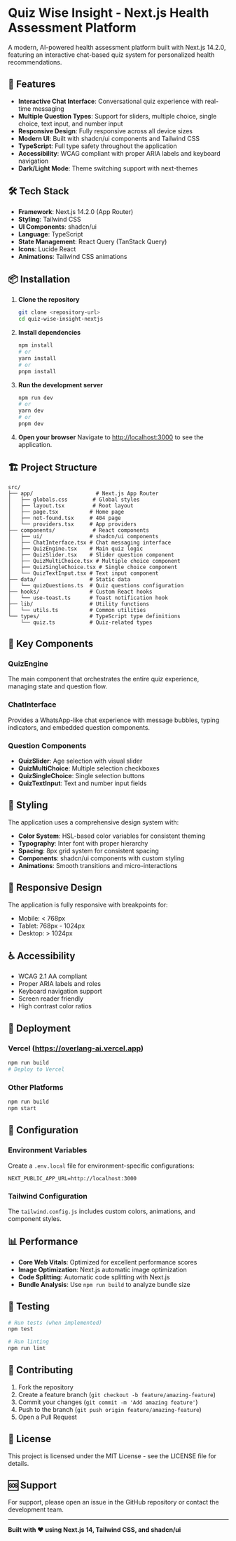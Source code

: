 # Quiz Wise Insight - Next.js Health Assessment Platform

A modern, AI-powered health assessment platform built with Next.js 14.2.0, featuring an interactive chat-based quiz system for personalized health recommendations.

## 🚀 Features

- **Interactive Chat Interface**: Conversational quiz experience with real-time messaging
- **Multiple Question Types**: Support for sliders, multiple choice, single choice, text input, and number input
- **Responsive Design**: Fully responsive across all device sizes
- **Modern UI**: Built with shadcn/ui components and Tailwind CSS
- **TypeScript**: Full type safety throughout the application
- **Accessibility**: WCAG compliant with proper ARIA labels and keyboard navigation
- **Dark/Light Mode**: Theme switching support with next-themes

## 🛠 Tech Stack

- **Framework**: Next.js 14.2.0 (App Router)
- **Styling**: Tailwind CSS
- **UI Components**: shadcn/ui
- **Language**: TypeScript
- **State Management**: React Query (TanStack Query)
- **Icons**: Lucide React
- **Animations**: Tailwind CSS animations

## 📦 Installation

1. **Clone the repository**
   ```bash
   git clone <repository-url>
   cd quiz-wise-insight-nextjs
   ```

2. **Install dependencies**
   ```bash
   npm install
   # or
   yarn install
   # or
   pnpm install
   ```

3. **Run the development server**
   ```bash
   npm run dev
   # or
   yarn dev
   # or
   pnpm dev
   ```

4. **Open your browser**
   Navigate to [http://localhost:3000](http://localhost:3000) to see the application.

## 🏗 Project Structure

```
src/
├── app/                    # Next.js App Router
│   ├── globals.css        # Global styles
│   ├── layout.tsx         # Root layout
│   ├── page.tsx          # Home page
│   ├── not-found.tsx     # 404 page
│   └── providers.tsx     # App providers
├── components/            # React components
│   ├── ui/               # shadcn/ui components
│   ├── ChatInterface.tsx # Chat messaging interface
│   ├── QuizEngine.tsx    # Main quiz logic
│   ├── QuizSlider.tsx    # Slider question component
│   ├── QuizMultiChoice.tsx # Multiple choice component
│   ├── QuizSingleChoice.tsx # Single choice component
│   └── QuizTextInput.tsx # Text input component
├── data/                 # Static data
│   └── quizQuestions.ts  # Quiz questions configuration
├── hooks/                # Custom React hooks
│   └── use-toast.ts      # Toast notification hook
├── lib/                  # Utility functions
│   └── utils.ts          # Common utilities
└── types/                # TypeScript type definitions
    └── quiz.ts           # Quiz-related types
```

## 🎯 Key Components

### QuizEngine
The main component that orchestrates the entire quiz experience, managing state and question flow.

### ChatInterface
Provides a WhatsApp-like chat experience with message bubbles, typing indicators, and embedded question components.

### Question Components
- **QuizSlider**: Age selection with visual slider
- **QuizMultiChoice**: Multiple selection checkboxes
- **QuizSingleChoice**: Single selection buttons
- **QuizTextInput**: Text and number input fields

## 🎨 Styling

The application uses a comprehensive design system with:
- **Color System**: HSL-based color variables for consistent theming
- **Typography**: Inter font with proper hierarchy
- **Spacing**: 8px grid system for consistent spacing
- **Components**: shadcn/ui components with custom styling
- **Animations**: Smooth transitions and micro-interactions

## 📱 Responsive Design

The application is fully responsive with breakpoints for:
- Mobile: < 768px
- Tablet: 768px - 1024px
- Desktop: > 1024px

## ♿ Accessibility

- WCAG 2.1 AA compliant
- Proper ARIA labels and roles
- Keyboard navigation support
- Screen reader friendly
- High contrast color ratios

## 🚀 Deployment

### Vercel     (https://overlang-ai.vercel.app)
```bash
npm run build
# Deploy to Vercel
```

### Other Platforms
```bash
npm run build
npm start
```

## 🔧 Configuration

### Environment Variables
Create a `.env.local` file for environment-specific configurations:
```env
NEXT_PUBLIC_APP_URL=http://localhost:3000
```

### Tailwind Configuration
The `tailwind.config.js` includes custom colors, animations, and component styles.

## 📊 Performance

- **Core Web Vitals**: Optimized for excellent performance scores
- **Image Optimization**: Next.js automatic image optimization
- **Code Splitting**: Automatic code splitting with Next.js
- **Bundle Analysis**: Use `npm run build` to analyze bundle size

## 🧪 Testing

```bash
# Run tests (when implemented)
npm test

# Run linting
npm run lint
```

## 🤝 Contributing

1. Fork the repository
2. Create a feature branch (`git checkout -b feature/amazing-feature`)
3. Commit your changes (`git commit -m 'Add amazing feature'`)
4. Push to the branch (`git push origin feature/amazing-feature`)
5. Open a Pull Request

## 📄 License

This project is licensed under the MIT License - see the LICENSE file for details.

## 🆘 Support

For support, please open an issue in the GitHub repository or contact the development team.

---

**Built with ❤️ using Next.js 14, Tailwind CSS, and shadcn/ui**
